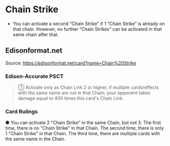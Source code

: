 # Chain Strike

*   You can activate a second “Chain Strike” if 1 “Chain Strike” is already on that chain. However, no further “Chain Strikes” can be activated in that same chain after that.

## Edisonformat.net

Source: https://edisonformat.net/card?name=Chain%20Strike

### Edison-Accurate PSCT

> ① Activate only as Chain Link 2 or higher, if multiple cards/effects with the same name are not in that Chain; your opponent takes damage equal to 400 times this card's Chain Link.

### Card Rulings

● You can activate 2 "Chain Strike" in the same Chain, but not 3.
The first time, there is no "Chain Strike" in that Chain.
The second time, there is only 1 "Chain Strike" in that Chain.
The third time, there are multiple cards with the same name in the Chain.
            